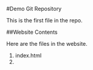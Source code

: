 #Demo Git Repository

This is the first file in the repo. 

##Website Contents

Here are the files in the website.

1. index.html
2.

